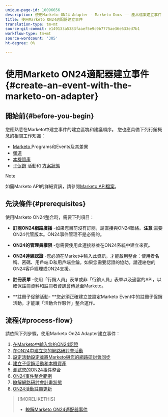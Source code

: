 ```yaml
---
unique-page-id: 10096656
description: 使用Marketo ON24 Adapter - Marketo Docs —— 產品檔案建立事件
title: 使用Marketo ON24適配器建立事件
translation-type: tm+mt
source-git-commit: e149133a5383faaef5e9c9b7775ae36e633ed7b1
workflow-type: tm+mt
source-wordcount: '305'
ht-degree: 0%

---
```



# 使用Marketo ON24適配器建立事件{#create-an-event-with-the-marketo-on-adapter}

## 開始前{#before-you-begin}

您應熟悉在Marketo中建立事件的建立區塊和建議順序。 您也應具備下列行銷概念的相關工作知識：

* [Marketo ](../../../../product-docs/core-marketo-concepts/programs/creating-programs/understanding-programs.md) Programs和Events及其差異
* [頻道](../../../../product-docs/administration/tags/create-a-program-channel.md)
* [本機資產](../../../../product-docs/core-marketo-concepts/programs/creating-programs/understanding-local-assets-in-a-program.md)
* [子促銷](https://docs.marketo.com/x/IRCa) 活動和 [方案狀態](../../../../product-docs/core-marketo-concepts/smart-campaigns/program-flow-actions/change-program-status.md)

>[!NOTE]
>
>如需Marketo API的詳細資訊，請參閱[Marketo API檔案](http://developers.marketo.com/documentation/rest/)。

## 先決條件{#prerequisites}

使用Marketo ON24整合時，需要下列項目：

* **訂閱ON24網路廣播** -如果您目前沒有訂閱，請直接與ON24聯絡。**注意**:需要ON24代管版本。ON24事件管理不是必需的。

* **ON24的管理員權限** -您需要使用此連接器並在ON24系統中建立來賓。
* **ON24連線認證** -您必須在Market中輸入此資訊，才能啟用整合：使用者名稱、密碼、用戶端ID和用戶端金鑰。如果您需要認證的協助，請連絡您的ON24客戶經理或ON24支援。
* **註冊表單** -使用「行銷人員」表單或非「行銷人員」表單以及適當的API，以確保註冊資料和註冊者資訊會傳遞至Marketo。
* **註冊子促銷活動- **您必須正確建立並設定Marketo Event中的註冊子促銷活動，才能讓「活動合作夥伴」整合運作。

## 流程{#process-flow}

請依照下列步驟，使用Marketo On24 Adapter建立事件：

1. [在Marketo中輸入您的ON24認證](create-an-event-with-the-marketo-on24-adapter/enter-your-on24-credentials-in-marketo.md)
1. [在ON24中建立您的網路研討會活動](create-an-event-with-the-marketo-on24-adapter/create-your-webinar-event-in-on24.md)
1. [設定活動設定並將Marketo與您的網路研討會同步](create-an-event-with-the-marketo-on24-adapter/configure-event-settings-and-sync-marketo-with-your-webinar.md)
1. [建立子促銷活動和本機資產](create-an-event-with-the-marketo-on24-adapter/create-child-campaigns-and-local-assets.md)
1. [測試您的ON24事件整合](create-an-event-with-the-marketo-on24-adapter/test-your-on24-event-integration.md)
1. [ON24事件整合範例](create-an-event-with-the-marketo-on24-adapter/example-on24-event-integration.md)
1. [瞭解網路研討會計畫狀態](create-an-event-with-the-marketo-on24-adapter/understanding-webinar-program-statuses.md)
1. [ON24活動註冊更新](create-an-event-with-the-marketo-on24-adapter/on24-event-registration-updates.md)

>[!MORELIKETHIS]
>
>* [瞭解Marketo ON24適配器事件](create-an-event-with-the-marketo-on24-adapter/understanding-marketo-on24-adapter-events.md)

>



